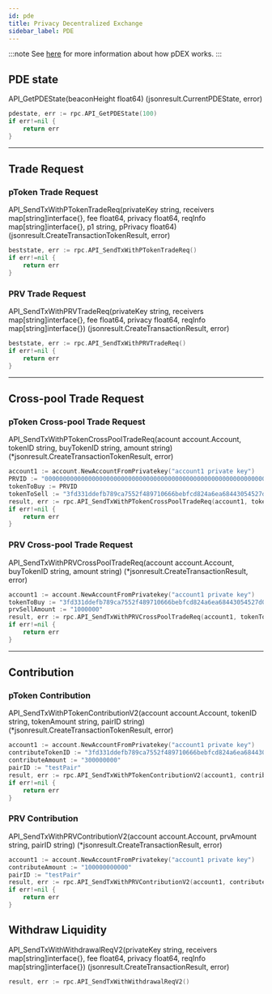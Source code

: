 ```yaml
---
id: pde
title: Privacy Decentralized Exchange
sidebar_label: PDE
---
```


:::note
See [here](https://github.com/incognitochain/incognito-chain/wiki/Spec-:-pDEX-The-first-privacy-protecting-decentralized-exchange) for more information about how pDEX works.
:::

## PDE state

API_GetPDEState(beaconHeight float64) (jsonresult.CurrentPDEState, error)

```go title="Example: We want to get PDE state at beacon height 100"
pdestate, err := rpc.API_GetPDEState(100)
if err!=nil {
    return err
}
```

---

<!-- TODO -->
<!--
API_CreateAndSendTxWithPDEFeeWithdrawalReq(privateKey string, receivers map[string]interface{}, fee float64, privacy float64, reqInfo map[string]interface{}) (jsonresult.CreateTransactionResult, error)

--- -->

## Trade Request

### pToken Trade Request

API_SendTxWithPTokenTradeReq(privateKey string, receivers map[string]interface{}, fee float64, privacy float64, reqInfo map[string]interface{}, p1 string, pPrivacy float64) (jsonresult.CreateTransactionTokenResult, error)

```go
beststate, err := rpc.API_SendTxWithPTokenTradeReq()
if err!=nil {
    return err
}
```

### PRV Trade Request

API_SendTxWithPRVTradeReq(privateKey string, receivers map[string]interface{}, fee float64, privacy float64, reqInfo map[string]interface{}) (jsonresult.CreateTransactionResult, error)

```go
beststate, err := rpc.API_SendTxWithPRVTradeReq()
if err!=nil {
    return err
}
```

---

## Cross-pool Trade Request

### pToken Cross-pool Trade Request

API_SendTxWithPTokenCrossPoolTradeReq(acount account.Account, tokenID string, buyTokenID string, amount string) (\*jsonresult.CreateTransactionTokenResult, error)

```go title="Example: buy PRV by selling 1000000000 pToken"
account1 := account.NewAccountFromPrivatekey("account1 private key")
PRVID := "0000000000000000000000000000000000000000000000000000000000000004"
tokenToBuy := PRVID
tokenToSell := "3fd331ddefb789ca7552f489710666bebfcd824a6ea68443054527d02acc8fa0"
result, err := rpc.API_SendTxWithPTokenCrossPoolTradeReq(account1, tokenToSell, tokenToBuy, "1000000000")
if err!=nil {
    return err
}
```

### PRV Cross-pool Trade Request

API_SendTxWithPRVCrossPoolTradeReq(account account.Account, buyTokenID string, amount string) (\*jsonresult.CreateTransactionResult, error)

```go title="Example: buy pToken with 1000000 PRV"
account1 := account.NewAccountFromPrivatekey("account1 private key")
tokenToBuy := "3fd331ddefb789ca7552f489710666bebfcd824a6ea68443054527d02acc8fa0"
prvSellAmount := "1000000"
result, err := rpc.API_SendTxWithPRVCrossPoolTradeReq(account1, tokenToBuy, prvSellAmount)
if err!=nil {
    return err
}
```

---

## Contribution

### pToken Contribution

API_SendTxWithPTokenContributionV2(account account.Account, tokenID string, tokenAmount string, pairID string) (\*jsonresult.CreateTransactionTokenResult, error)

```go title="Example: contribute 300000000 pToken to testPair"
account1 := account.NewAccountFromPrivatekey("account1 private key")
contributeTokenID := "3fd331ddefb789ca7552f489710666bebfcd824a6ea68443054527d02acc8fa0"
contributeAmount := "300000000"
pairID := "testPair"
result, err := rpc.API_SendTxWithPTokenContributionV2(account1, contributeTokenID, contributeAmount, pairID)
if err!=nil {
    return err
}
```

### PRV Contribution

API_SendTxWithPRVContributionV2(account account.Account, prvAmount string, pairID string) (\*jsonresult.CreateTransactionResult, error)

```go title="Example: contribute 100000000000 PRV to testPair"
account1 := account.NewAccountFromPrivatekey("account1 private key")
contributeAmount := "100000000000"
pairID := "testPair"
result, err := rpc.API_SendTxWithPRVContributionV2(account1, contributeAmount, pairID)
if err!=nil {
    return err
}
```

## Withdraw Liquidity

API_SendTxWithWithdrawalReqV2(privateKey string, receivers map[string]interface{}, fee float64, privacy float64, reqInfo map[string]interface{}) (jsonresult.CreateTransactionResult, error)

```go
result, err := rpc.API_SendTxWithWithdrawalReqV2()
```
